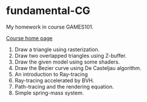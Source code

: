 # fundamental-CG

My homework in course GAMES101.

[Course home page](https://sites.cs.ucsb.edu/~lingqi/teaching/games101.html)

1. Draw a triangle using rasterization.
2. Draw two overlapped triangles using Z-buffer.
3. Draw the given model using some shaders.
4. Draw the Bezier curve using De Casteljau algorithm.
5. An introduction to Ray-tracing
6. Ray-tracing accelerated by BVH.
7. Path-tracing and the rendering equation.
8. Simple spring-mass system.